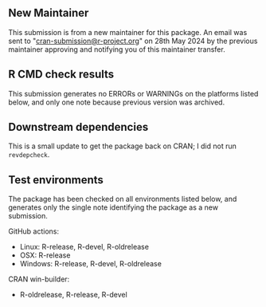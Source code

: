 ## New Maintainer

This submission is from a new maintainer for this package. An email was sent to "cran-submission@r-project.org" on 28th May 2024 by the previous maintainer approving and notifying you of this maintainer transfer.

## R CMD check results

This submission generates no ERRORs or WARNINGs on the platforms listed below, and only one note because previous version was archived.

## Downstream dependencies

This is a small update to get the package back on CRAN; I did not run `revdepcheck`.

## Test environments

The package has been checked on all environments listed below, and generates only the single note identifying the package as a new submission.

GitHub actions:
* Linux: R-release, R-devel, R-oldrelease
* OSX: R-release
* Windows: R-release, R-devel, R-oldrelease

CRAN win-builder:
* R-oldrelease, R-release, R-devel

